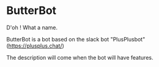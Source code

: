 # ButterBot


D'oh !
What a name.


ButterBot is a bot based on the slack bot "PlusPlusbot" (https://plusplus.chat/)


The description will come when the bot will have features.
